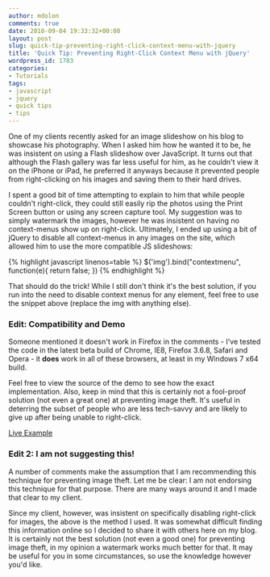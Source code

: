```yaml
---
author: mdolon
comments: true
date: 2010-09-04 19:33:32+00:00
layout: post
slug: quick-tip-preventing-right-click-context-menu-with-jquery
title: 'Quick Tip: Preventing Right-Click Context Menu with jQuery'
wordpress_id: 1783
categories:
- Tutorials
tags:
- javascript
- jquery
- quick tips
- tips
---
```


One of my clients recently asked for an image slideshow on his blog to showcase his photography.  When I asked him how he wanted it to be, he was insistent on using a Flash slideshow over JavaScript.  It turns out that although the Flash gallery was far less useful for him, as he couldn't view it on the iPhone or iPad, he preferred it anyways because it prevented people from right-clicking on his images and saving them to their hard drives.

I spent a good bit of time attempting to explain to him that while people couldn't right-click, they could still easily rip the photos using the Print Screen button or using any screen capture tool.  My suggestion was to simply watermark the images, however he was insistent on having no context-menus show up on right-click.  Ultimately, I ended up using a bit of jQuery to disable all context-menus in any images on the site, which allowed him to use the more compatible JS slideshows:

{% highlight javascript linenos=table %}
$('img').bind("contextmenu", function(e){ return false; })
{% endhighlight %}

That should do the trick!  While I still don't think it's the best solution, if you run into the need to disable context menus for any element, feel free to use the snippet above (replace the img with anything else).

### Edit: Compatibility and Demo


Someone mentioned it doesn't work in Firefox in the comments - I've tested the code in the latest beta build of Chrome, IE8, Firefox 3.6.8, Safari and Opera - it **does** work in all of these browsers, at least in my Windows 7 x64 build.

Feel free to view the source of the demo to see how the exact implementation.  Also, keep in mind that this is certainly not a fool-proof solution (not even a great one) at preventing image theft.  It's useful in deterring the subset of people who are less tech-savvy and are likely to give up after being unable to right-click.

<div class="download">
  <a href="http://demos.devgrow.com/nocontext/" class="button secondary">Live Example</a>
</div>

### Edit 2: I am not suggesting this!

A number of comments make the assumption that I am recommending this technique for preventing image theft.  Let me be clear: I am not endorsing this technique for that purpose.  There are many ways around it and I made that clear to my client.

Since my client, however, was insistent on specifically disabling right-click for images, the above is the method I used.  It was somewhat difficult finding this information online so I decided to share it with others here on my blog.  It is certainly not the best solution (not even a good one) for preventing image theft, in my opinion a watermark works much better for that.  It may be useful for you in some circumstances, so use the knowledge however you'd like.
